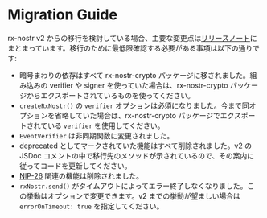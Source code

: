 # Migration Guide

rx-nostr v2 からの移行を検討している場合、主要な変更点は[リリースノート](https://github.com/penpenpng/rx-nostr/releases/tag/v3.0.0)にまとまっています。移行のために最低限確認する必要がある事項は以下の通りです:

- 暗号まわりの依存はすべて rx-nostr-crypto パッケージに移されました。組み込みの verifier や signer を使っていた場合は、rx-nostr-crypto パッケージからエクスポートされているものを使ってください。
- `createRxNostr()` の `verifier` オプションは必須になりました。今まで同オプションを省略していた場合は、rx-nostr-crypto パッケージでエクスポートされている `verifier` を使用してください。
- `EventVerifier` は非同期関数に変更されました。
- deprecated としてマークされていた機能はすべて削除されました。v2 の JSDoc コメントの中で移行先のメソッドが示されているので、その案内に従ってコードを更新してください。
- [NIP-26](https://github.com/nostr-protocol/nips/blob/master/26.md) 関連の機能は削除されました。
- `rxNostr.send()` がタイムアウトによってエラー終了しなくなりました。この挙動はオプションで変更できます。v2 までの挙動が望ましい場合は `errorOnTimeout: true` を指定してください。
